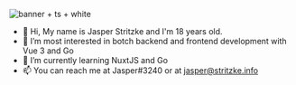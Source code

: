 ![banner + ts + white](https://user-images.githubusercontent.com/44339309/235220662-d6fc8364-a04a-45cb-b544-de6b223905f7.png)

- 👋 Hi, My name is Jasper Stritzke and I'm 18 years old.
- 👀 I’m most interested in botch backend and frontend development with Vue 3 and Go
- 🌱 I’m currently learning NuxtJS and Go
- 📫 You can reach me at Jasper#3240 or at jasper@stritzke.info

<!---
JasperStritzke/JasperStritzke is a ✨ special ✨ repository because its `README.md` (this file) appears on your GitHub profile.
You can click the Preview link to take a look at your changes.
--->
